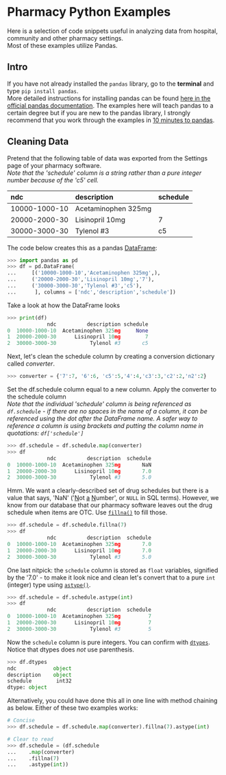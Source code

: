 <!--  
__version__ = 0.4.5
https://www.markdownguide.org/cheat-sheet/   
Remember that doctest wants a break after code examples or they will fail.
-->
# Pharmacy Python Examples
Here is a selection of code snippets useful in analyzing data from hospital, community and other pharmacy settings.
<br>Most of these examples utilize Pandas.   

## Intro
If you have not already installed the `pandas` library, go to the **terminal** and type `pip install pandas`.  
More detailed instructions for installing pandas can be found [here in the official pandas documentation](https://pandas.pydata.org/getting_started.html).
The examples here will teach pandas to a certain degree but if you are new to the pandas library, I strongly 
recommend that you work through the examples in [10 minutes to pandas](https://pandas.pydata.org/pandas-docs/stable/user_guide/10min.html#min).

## Cleaning Data
Pretend that the following table of data was exported from the Settings page of your pharmacy software.
<br>*Note that the 'schedule' column is a string rather than a pure integer number 
because of the 'c5' cell.*

| ndc           | description         | schedule |
|:--------------|:--------------------|----------|
| 10000-1000-10 | Acetaminophen 325mg |          |
| 20000-2000-30 | Lisinopril 10mg     | 7        |
| 30000-3000-30 | Tylenol #3          | c5       |

The code below creates this as a pandas 
[DataFrame](https://pandas.pydata.org/docs/reference/api/pandas.DataFrame.html):   
```python
>>> import pandas as pd
>>> df = pd.DataFrame(
...     [('10000-1000-10','Acetaminophen 325mg',),
...     ('20000-2000-30','Lisinopril 10mg','7'),
...     ('30000-3000-30','Tylenol #3','c5'),
...      ], columns = ['ndc','description','schedule'])

```
Take a look at how the  DataFrame looks
```python
>>> print(df)
             ndc          description schedule
0  10000-1000-10  Acetaminophen 325mg     None
1  20000-2000-30      Lisinopril 10mg        7
2  30000-3000-30           Tylenol #3       c5

```
Next, let's clean the schedule column by creating a conversion dictionary called *converter*.
```python
>>> converter = {'7':7, '6':6, 'c5':5,'4':4,'c3':3,'c2':2,'n2':2}

```
Set the df.schedule column equal to a new column.  Apply the converter to the schedule column
<br>*Note that the individual 'schedule' column is being referenced as `df.schedule` - if there are no
spaces in the name of a column, it can be referenced using the dot after the DataFrame name.  A safer way
to reference a column is using brackets and putting the column name in quotations: `df['schedule']`*

```python
>>> df.schedule = df.schedule.map(converter)
>>> df
             ndc          description  schedule
0  10000-1000-10  Acetaminophen 325mg       NaN
1  20000-2000-30      Lisinopril 10mg       7.0
2  30000-3000-30           Tylenol #3       5.0

```
Hmm.  We want a clearly-described set of drug schedules but there is a value that says, 
'NaN' ('<u>N</u>ot <u>a</u> <u>N</u>umber', or `NULL` in SQL terms).  However, we know from our database that our
pharmacy software leaves out the drug schedule when items are OTC. 
Use [`fillna()`](https://pandas.pydata.org/docs/reference/api/pandas.DataFrame.fillna.html) to fill those.
```python
>>> df.schedule = df.schedule.fillna(7)
>>> df
             ndc          description  schedule
0  10000-1000-10  Acetaminophen 325mg       7.0
1  20000-2000-30      Lisinopril 10mg       7.0
2  30000-3000-30           Tylenol #3       5.0

```
One last nitpick: the `schedule` column is stored as `float` variables, signified by the '7.0' - to make it look
nice and clean let's convert that to a pure `int` (integer) type 
using [`astype()`](https://pandas.pydata.org/docs/reference/api/pandas.DataFrame.astype.html).
```python
>>> df.schedule = df.schedule.astype(int)
>>> df
             ndc          description  schedule
0  10000-1000-10  Acetaminophen 325mg         7
1  20000-2000-30      Lisinopril 10mg         7
2  30000-3000-30           Tylenol #3         5

```
Now the `schedule` column is pure integers. 
You can confirm with [`dtypes`](https://pandas.pydata.org/docs/reference/api/pandas.DataFrame.dtypes.html).  Notice that
dtypes does _not_ use parenthesis.
```python
>>> df.dtypes
ndc            object
description    object
schedule        int32
dtype: object

```
Alternatively, you could have done this all in one line with method chaining as below.  Either of these two examples 
works:
```python
# Concise
>>> df.schedule = df.schedule.map(converter).fillna(7).astype(int)

```
```python
# Clear to read
>>> df.schedule = (df.schedule
...    .map(converter)
...    .fillna(7)
...    .astype(int))

```

